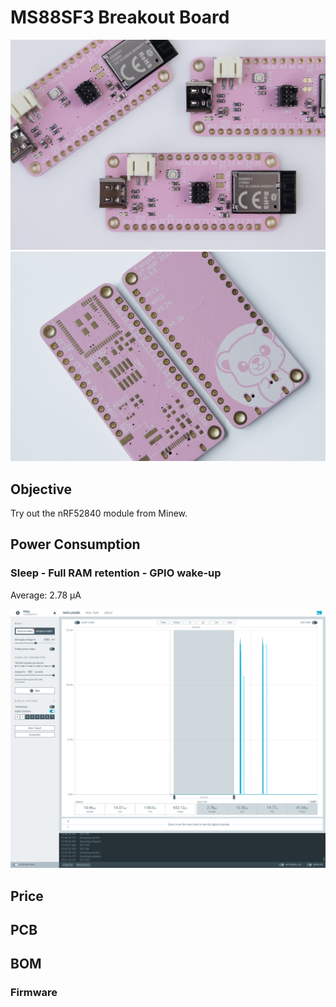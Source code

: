 # MS88SF3 Breakout Board

![Overview](assets/img/mosaic-view.jpg)
![PCB](assets/img/back-view.jpg)

## Objective

Try out the nRF52840 module from Minew.

## Power Consumption

### Sleep - Full RAM retention - GPIO wake-up

Average: 2.78 μA

![Sleep Power](assets/img/sleep-power.png)

## Price


## PCB


## BOM


### Firmware

